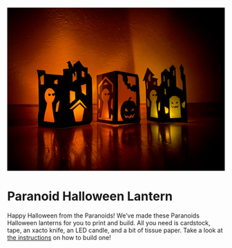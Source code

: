 ![Sample lanterns](./sample.png)

# Paranoid Halloween Lantern

Happy Halloween from the Paranoids! We’ve made these Paranoids Halloween lanterns for you to print and build. All you need is cardstock, tape, an xacto knife, an LED candle, and a bit of tissue paper. Take a look at [the instructions](./instructions.pdf) on how to build one!
